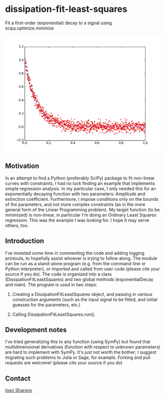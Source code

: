 # dissipation-fit-least-squares
Fit a first-order (exponential) decay to a signal using scipy.optimize.minimize

![Dissipation Fit Least Squares](resources/DissipationFitLeastSquares.jpg)

## Motivation
In an attempt to find a Python (preferably SciPy) package to fit non-linear curves with constraints, I had no luck finding an example that implements simple regression analysis. 
In my particular case, I only needed this for an exponentially decaying function with two parameters: Amplitude and extinction coefficient. Furthermore, I impose conditions only on the bounds of the parameters, and not more complex constraints (as in the more general form of the Linear Programming problem).
My target function (to be minimized) is non-linear, in particular I'm doing an Ordinary Least Squares regression. This was the example I was looking for. I hope it may serve others, too.

## Introduction
I've invested some time in commenting the code and adding logging printouts, to hopefully assist whoever is trying to follow along.
The module can be run as a stand-alone program (e.g. from the command-line or Python interpreter), or imported and called from user code (please cite your source if you do).
The code is organized into a class (DissipationFitLeastSquares) and two global methods (exponentialDecay and main). The program is used in two steps:

1. Creating a DissipationFitLeastSquares object, and passing in various construction arguments (such as the input signal to be fitted, and initial guesses for the parameters, etc.)

2. Calling DissipationFitLeastSquares.run().

## Development notes
I've tried generalizing this to any function (using SymPy) but found that multidimensional derivatives (function with respect to unknown parameters) are hard to implement with SymPy. It's just not worth the bother; I suggest migrating such problems to Julia or Sage, for example.
Forking and pull requests are welcome! (please cite your source if you do)

## Contact
[Inon Sharony](www.tau.ac.il/~inonshar)
